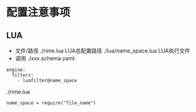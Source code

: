 # 配置注意事项
## LUA
- 文件/路径
./rime.lua LUA总配置路径
./lua/name_space.lua LUA执行文件
- 调用
./xxx.schema.yaml:
```
engine:
  filters:
    - luafilter@name_space
```
./rime.lua
```
name_space = require("file_name")
```